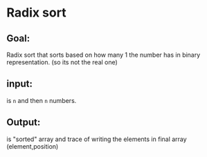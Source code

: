 # Radix sort
## Goal:
Radix sort that sorts based on how many 1 the number has in binary representation. (so its not the real one)


## input:
 is `n` and then `n` numbers.
## Output:
 is "sorted" array and trace of writing the elements in final array (element,position)